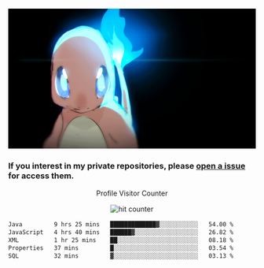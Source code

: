 [gif]: https://raw.githubusercontent.com/uysalserkan/uysalserkan/master/charmander-2.gif

![gif]

### If you interest in my private repositories, please [open a issue](https://github.com/uysalserkan/uysalserkan/issues) for access them.


<div align="center">
<p>Profile Visitor Counter</p>
<img src="https://profile-counter.glitch.me/uysalserkan/count.svg" alt="hit counter" align="center">
</div>

<!--START_SECTION:waka-->
```text
Java         9 hrs 25 mins   █████████████▓░░░░░░░░░░░   54.00 % 
JavaScript   4 hrs 40 mins   ██████▓░░░░░░░░░░░░░░░░░░   26.82 % 
XML          1 hr 25 mins    ██░░░░░░░░░░░░░░░░░░░░░░░   08.18 % 
Properties   37 mins         █░░░░░░░░░░░░░░░░░░░░░░░░   03.54 % 
SQL          32 mins         ▓░░░░░░░░░░░░░░░░░░░░░░░░   03.13 % 
```
<!--END_SECTION:waka-->
